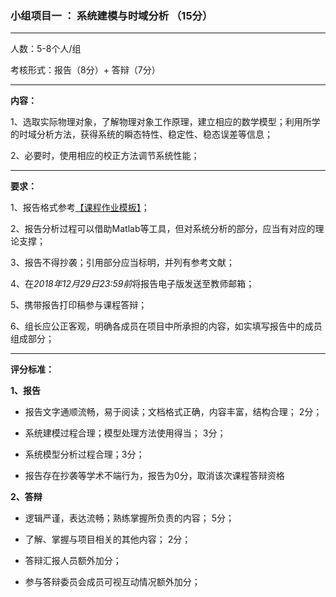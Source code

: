 ### 小组项目一 ： 系统建模与时域分析 （15分）

---

人数：5-8个人/组

考核形式：报告（8分）+ 答辩（7分）

---
**内容：**

1、选取实际物理对象，了解物理对象工作原理，建立相应的数学模型；利用所学的时域分析方法，获得系统的瞬态特性、稳定性、稳态误差等信息；

2、必要时，使用相应的校正方法调节系统性能；

---


**要求：**

1、报告格式参考[【课程作业模板】](http://www.liuchaos.cn/Mycourse/AutoControl/Materials/%E8%AF%BE%E7%A8%8B%E4%BD%9C%E4%B8%9A%E6%A8%A1%E6%9D%BF.doc)；

2、报告分析过程可以借助Matlab等工具，但对系统分析的部分，应当有对应的理论支撑；

3、报告不得抄袭；引用部分应当标明，并列有参考文献；

4、在*2018年12月29日23:59前*将报告电子版发送至教师邮箱；

5、携带报告打印稿参与课程答辩；

6、组长应公正客观，明确各成员在项目中所承担的内容，如实填写报告中的成员组成部分；

---

**评分标准：**

**1、报告**

- 报告文字通顺流畅，易于阅读；文档格式正确，内容丰富，结构合理； 2分；

- 系统建模过程合理；模型处理方法使用得当； 3分；

- 系统模型分析过程合理；3分；

- 报告存在抄袭等学术不端行为，报告为0分，取消该次课程答辩资格


**2、答辩**

- 逻辑严谨，表达流畅；熟练掌握所负责的内容； 5分；

- 了解、掌握与项目相关的其他内容； 2分；

- 答辩汇报人员额外加分；

- 参与答辩委员会成员可视互动情况额外加分；
